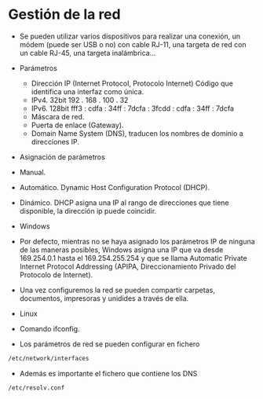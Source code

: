 # Gestión de la red

- Se pueden utilizar varios dispositivos para realizar una conexión, un módem (puede ser USB o no) con cable RJ-11, una targeta de red con un cable RJ-45, una targeta inalámbrica...
- Parámetros
  - Dirección IP (Internet Protocol, Protocolo Internet) Código que identifica una interfaz como única.
   - IPv4. 32bit             192 . 168 . 100 . 32
   - IPv6. 128bit            fff3 : cdfa : 34ff : 7dcfa : 3fcdd :  cdfa : 34ff : 7dcfa 
  - Máscara de red.
  - Puerta de enlace (Gateway).
  - Domain Name System (DNS), traducen los nombres de dominio a direcciones IP. 
 
 - Asignación de parámetros
  - Manual.
  - Automático. Dynamic Host Configuration Protocol (DHCP).
  - Dinámico. DHCP asigna una IP al rango de direcciones que tiene disponible, la dirección ip puede coincidir. 		
 
 - Windows
  - Por defecto, mientras no se haya asignado los parámetros IP de ninguna de las maneras posibles, Windows asigna una IP que va desde 169.254.0.1 hasta el 169.254.255.254 y que se llama Automatic Private Internet Protocol Addressing (APIPA, Direccionamiento Privado del Protocolo de Internet).
  - Una vez configuremos la red se pueden compartir carpetas, documentos, impresoras y unidides a través de ella. 
 
 - Linux
  - Comando ifconfig.
  - Los parámetros de red se pueden configurar en fichero
  ```Bash
  /etc/network/interfaces
  ```
  - Además es importante el fichero que contiene los DNS
  ```Bash
  /etc/resolv.conf
  ```
